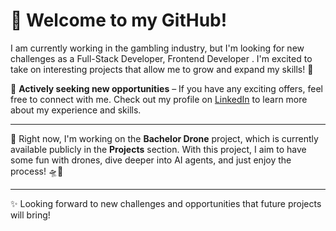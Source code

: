 # 👋 Welcome to my GitHub!

I am currently working in the gambling industry, but I'm looking for new challenges as a Full-Stack Developer, Frontend Developer . I'm excited to take on interesting projects that allow me to grow and expand my skills! 🎯

📢 **Actively seeking new opportunities** – If you have any exciting offers, feel free to connect with me. Check out my profile on [LinkedIn](https://www.linkedin.com/in/maciek-opozda/) to learn more about my experience and skills.

---

🚀 Right now, I'm working on the **Bachelor Drone** project, which is currently available publicly in the **Projects** section. With this project, I aim to have some fun with drones, dive deeper into AI agents, and just enjoy the process! 🛸🤖

---

✨ Looking forward to new challenges and opportunities that future projects will bring!
